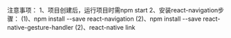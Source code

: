 注意事项：
1、项目创建后，运行项目时需npm start
2、安装react-navigation步骤：
(1)、npm install --save react-navigation
(2)、npm install --save react-native-gesture-handler
(2)、react-native link 

